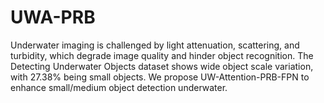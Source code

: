 # UWA-PRB
Underwater imaging is challenged by light attenuation, scattering, and turbidity, which degrade image quality and hinder object recognition. The Detecting Underwater Objects dataset shows wide object scale variation, with 27.38% being small objects. We propose UW-Attention-PRB-FPN to enhance small/medium object detection underwater.
